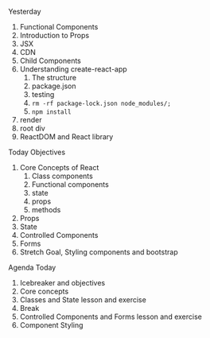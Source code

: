 Yesterday

1. Functional Components
2. Introduction to Props
3. JSX
4. CDN
5. Child Components
6. Understanding create-react-app
   1. The structure
   2. package.json
   3. testing
   4. `rm -rf package-lock.json node_modules/;`
   5. `npm install`
7. render
8. root div
9. ReactDOM and React library


Today Objectives

1. Core Concepts of React
   1. Class components
   2. Functional components
   3. state
   4. props
   5. methods
2. Props
3. State
4. Controlled Components
5. Forms
6. Stretch Goal, Styling components and bootstrap

Agenda Today

1. Icebreaker and objectives
2. Core concepts 
3. Classes and State lesson and exercise
4. Break
5. Controlled Components and Forms lesson and exercise
6. Component Styling 